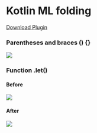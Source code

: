 # Kotlin ML folding

[Download Plugin](https://github.com/y2k/kotlin-ml-folding/releases/download/0.3/plugin-kotlin-ml-folding-0.3.zip)

### Parentheses and braces () {}

![](https://i.gyazo.com/3e6c232cc45693165fca8bc235cf80a1.png)

### Function .let()

#### Before
![](https://i.gyazo.com/f0036684582026639658c4f3f43ff862.png)

#### After
![](https://i.gyazo.com/1a6c5dafed356a536bfe709486a61aed.png)
